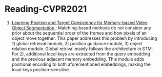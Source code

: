 # Reading-CVPR2021
1) [Learning Position and Target Consistency for Memory-based Video Object Segmentation
](https://arxiv.org/abs/2104.04329): Matching-based methods do not consider any prior about the sequential order of the frames and how pixels of an object move together.
This paper addresses this problem by introducing 1) global retrieval module, 2) position guidance module, 3) object relation module. Global retrival mainly follows the architecture in STM. For 2), additional local keys are extracted from the query embedding and the previous adjacent memory embedding.
This module adds positional encoding to both aforementioned embeddings, making the local keys position-sensitive. 
